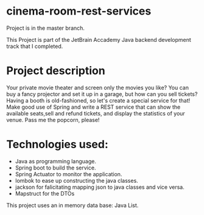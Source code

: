 # cinema-room-rest-services

Project is in the master branch. 

This Project is part of the JetBrain Accademy Java backend development track 
that I completed.

# Project description
  Your private movie theater and screen only the movies you like? You can buy a fancy
projector and set it up in a garage, but how can you sell tickets? Having a booth is 
old-fashioned, so let's create a special service for that! 
Make good use of Spring and write a REST service that can show the available seats,sell
and refund tickets, and display the statistics of your venue. Pass me the popcorn, please!

# Technologies used: 
 - Java as programming language.
 - Spring boot to build the service.
 - Spring Actuator to monitor the application.
 - lombok to ease up constructing the java classes.
 - jackson for falicitating mapping json to java classes and vice versa.
 - Mapstruct for the DTOs


This project uses an in memory data base: Java List.

